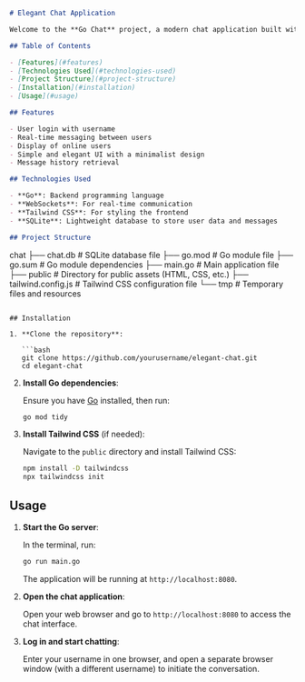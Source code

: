 
```markdown
# Elegant Chat Application

Welcome to the **Go Chat** project, a modern chat application built with Go for the backend and a clean, minimalist frontend using Tailwind CSS. This application provides a seamless chatting experience with real-time messaging capabilities. **Please note that this is a proof of concept project designed to help me learn about WebSockets, so it is a bare-bones implementation.**

## Table of Contents

- [Features](#features)
- [Technologies Used](#technologies-used)
- [Project Structure](#project-structure)
- [Installation](#installation)
- [Usage](#usage)

## Features

- User login with username
- Real-time messaging between users
- Display of online users
- Simple and elegant UI with a minimalist design
- Message history retrieval

## Technologies Used

- **Go**: Backend programming language
- **WebSockets**: For real-time communication
- **Tailwind CSS**: For styling the frontend
- **SQLite**: Lightweight database to store user data and messages

## Project Structure

```
chat
├── chat.db                # SQLite database file
├── go.mod                 # Go module file
├── go.sum                 # Go module dependencies
├── main.go                # Main application file
├── public                 # Directory for public assets (HTML, CSS, etc.)
├── tailwind.config.js     # Tailwind CSS configuration file
└── tmp                    # Temporary files and resources
```

## Installation

1. **Clone the repository**:

   ```bash
   git clone https://github.com/yourusername/elegant-chat.git
   cd elegant-chat
   ```

2. **Install Go dependencies**:

   Ensure you have [Go](https://golang.org/dl/) installed, then run:

   ```bash
   go mod tidy
   ```

3. **Install Tailwind CSS** (if needed):

   Navigate to the `public` directory and install Tailwind CSS:

   ```bash
   npm install -D tailwindcss
   npx tailwindcss init
   ```

## Usage

1. **Start the Go server**:

   In the terminal, run:

   ```bash
   go run main.go
   ```

   The application will be running at `http://localhost:8080`.

2. **Open the chat application**:

   Open your web browser and go to `http://localhost:8080` to access the chat interface.

3. **Log in and start chatting**:

   Enter your username in one browser, and open a separate browser window (with a different username) to initiate the conversation.

